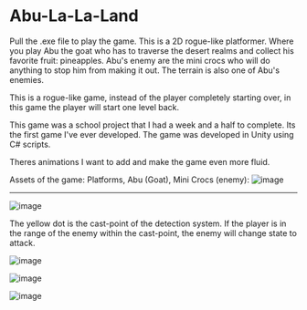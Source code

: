 # Abu-La-La-Land
Pull the .exe file to play the game. 
This is a 2D rogue-like platformer. Where you play Abu the goat who has to traverse the desert realms and collect his favorite fruit: pineapples. Abu's enemy are the mini crocs who will do anything to stop him from making it out. The terrain is also one of Abu's enemies. 

This is a rogue-like game, instead of the player completely starting over, in this game the player will start one level back.

This game was a school project that I had a week and a half to complete. Its the first game I've ever developed. The game was developed in Unity using C# scripts.

Theres animations I want to add and make the game even more fluid. 

Assets of the game: Platforms, Abu (Goat), Mini Crocs (enemy): 
![image](https://user-images.githubusercontent.com/43862089/192876535-3d40f46c-9223-4419-93db-5790474161fe.png)

----------------------------------------------------------------------------------------------------------------------------------

![image](https://user-images.githubusercontent.com/43862089/192876695-4a1264e5-b93a-46ca-99c2-266bd0133d4c.png)

The yellow dot is the cast-point of the detection system. If the player is in the range of the enemy within the cast-point, the enemy will change state to attack. 


![image](https://user-images.githubusercontent.com/43862089/192878341-afe95e12-3dbd-4696-9e91-831428a91c21.png)


![image](https://user-images.githubusercontent.com/43862089/192877930-2bdfccc0-5001-4435-b321-5e81e6e1ab95.png)


![image](https://user-images.githubusercontent.com/43862089/192878083-2ea62a58-6f4e-4eae-835d-dc468d346343.png)
